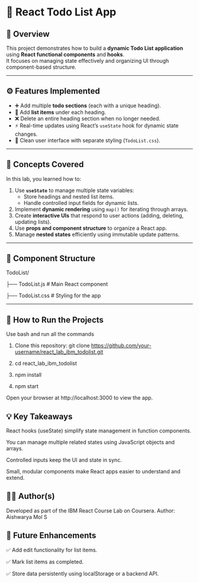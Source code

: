 # 📝 React Todo List App

## 📘 Overview
This project demonstrates how to build a **dynamic Todo List application** using **React functional components** and **hooks**.  
It focuses on managing state effectively and organizing UI through component-based structure.

---

## ⚙️ Features Implemented
- ➕ Add multiple **todo sections** (each with a unique heading).  
- 🧾 Add **list items** under each heading.  
- ❌ Delete an entire heading section when no longer needed.  
- ⚡ Real-time updates using React’s `useState` hook for dynamic state changes.  
- 🎨 Clean user interface with separate styling (`TodoList.css`).

---

## 🧠 Concepts Covered
In this lab, you learned how to:
1. Use **`useState`** to manage multiple state variables:
   - Store headings and nested list items.
   - Handle controlled input fields for dynamic lists.
2. Implement **dynamic rendering** using `map()` for iterating through arrays.
3. Create **interactive UIs** that respond to user actions (adding, deleting, updating lists).
4. Use **props and component structure** to organize a React app.
5. Manage **nested states** efficiently using immutable update patterns.

---

## 🧩 Component Structure
TodoList/

├── TodoList.js # Main React component

├── TodoList.css # Styling for the app

---

## 🚀 How to Run the Projects 
Use bash and run all the commands
1. Clone this repository:
    git clone https://github.com/your-username/react_lab_ibm_todolist.git

2. cd react_lab_ibm_todolist

3. npm install

4. npm start

Open your browser at http://localhost:3000 to view the app.

## 💡 Key Takeaways
React hooks (useState) simplify state management in function components.

You can manage multiple related states using JavaScript objects and arrays.

Controlled inputs keep the UI and state in sync.

Small, modular components make React apps easier to understand and extend.

## 👩‍💻 Author(s)
Developed as part of the IBM React Course Lab on Coursera.
Author: Aishwarya Mol S

## 🏁 Future Enhancements
✅ Add edit functionality for list items.

✅ Mark list items as completed.

✅ Store data persistently using localStorage or a backend API.

